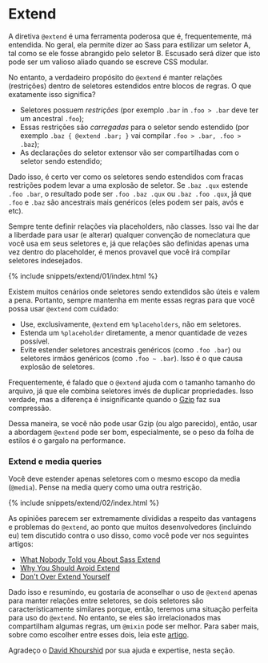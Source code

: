 
# Extend

A diretiva `@extend` é uma ferramenta poderosa que é, frequentemente, má entendida. No geral, ela permite dizer ao Sass para estilizar um seletor A, tal como se ele fosse abrangido pelo seletor B. Escusado será dizer que isto pode ser um valioso aliado quando se escreve CSS modular.

No entanto, a verdadeiro propósito do `@extend` é manter relações (restrições) dentro de seletores estendidos entre blocos de regras. O que exatamente isso significa?

- Seletores possuem *restrições* (por exemplo `.bar` in `.foo > .bar` deve ter um ancestral `.foo`);
- Essas restrições são *carregadas* para o seletor sendo estendido (por exemplo `.baz { @extend .bar; }` vai compilar `.foo > .bar, .foo > .baz`);
- As declarações do seletor extensor vão ser compartilhadas com o seletor sendo estendido;

Dado isso, é certo ver como os seletores sendo estendidos com fracas restrições podem levar a uma explosão de seletor. Se `.baz .qux` estende `.foo .bar`, o resultado pode ser `.foo .baz .qux` ou `.baz .foo .qux`, já que `.foo` e `.baz` são ancestrais mais genéricos (eles podem ser pais, avós e etc).

Sempre tente definir relações via placeholders, não classes. Isso vai lhe dar a liberdade para usar (e alterar) qualquer convenção de nomeclatura que você usa em seus seletores e, já que relações são definidas apenas uma vez dentro do placeholder, é menos provavel que você irá compilar seletores indesejados.

{% include snippets/extend/01/index.html %}

Existem muitos cenários onde seletores sendo extendidos são úteis e valem a pena. Portanto, sempre mantenha em mente essas regras para que você possa usar `@extend` com cuidado:

* Use, exclusivamente, `@extend` em `%placeholders`, não em seletores.
* Estenda um `%placeholder` diretamente, a menor quantidade de vezes possível.
* Evite estender seletores ancestrais genéricos (como `.foo .bar`) ou seletores irmãos genéricos (como `.foo ~ .bar`). Isso é o que causa explosão de seletores.

<div class="note">
  <p>Frequentemente, é falado que o <code>@extend</code> ajuda com o tamanho tamanho do arquivo, já que ele combina seletores invés de duplicar propriedades. Isso verdade, mas a diferença é insignificante quando o <a href="https://en.wikipedia.org/wiki/Gzip">Gzip</a> faz sua compressão.</p>
  <p>Dessa maneira, se você não pode usar Gzip (ou algo parecido), então, usar a abordagem <code>@extend</code> pode ser bom, especialmente, se o peso da folha de estilos é o gargalo na performance.</p>
</div>

### Extend e media queries

Você deve estender apenas seletores com o mesmo escopo da media (`@media`). Pense na media query como uma outra restrição.

{% include snippets/extend/02/index.html %}

As opiniões parecem ser extremamente divididas a respeito das vantagens e problemas do `@extend`, ao ponto que muitos desenvolvedores (incluindo eu) tem discutido contra o uso disso, como você pode ver nos seguintes artigos:

* [What Nobody Told you About Sass Extend](https://www.sitepoint.com/sass-extend-nobody-told-you/)
* [Why You Should Avoid Extend](https://www.sitepoint.com/avoid-sass-extend/)
* [Don't Over Extend Yourself](https://pressupinc.com/blog/2014/11/dont-overextend-yourself-in-sass/)

Dado isso e resumindo, eu gostaria de aconselhar o uso de `@extend` apenas para manter relações entre seletores, se dois seletores são característicamente similares porque, então, teremos uma situação perfeita para uso do `@extend`. No entanto, se eles são irrelacionados mas compartilham algumas regras, um `@mixin` pode ser melhor. Para saber mais, sobre como escolher entre esses dois, leia este [artigo](https://csswizardry.com/2014/11/when-to-use-extend-when-to-use-a-mixin/).

<div class="note">
  <p>Agradeço o <a href="https://twitter.com/davidkpiano">David Khourshid</a> por sua ajuda e expertise, nesta seção.</p>
</div>
